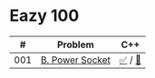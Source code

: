 # Eazy 100

|#|Problem|C++|
|:--:|----|:--:|
|001|[B. Power Socket](https://atcoder.jp/contests/abc139/tasks/abc139_b)|[✅](https://atcoder.jp/contests/abc139/submissions/47980132) / [📝](./001/main.cpp)|
